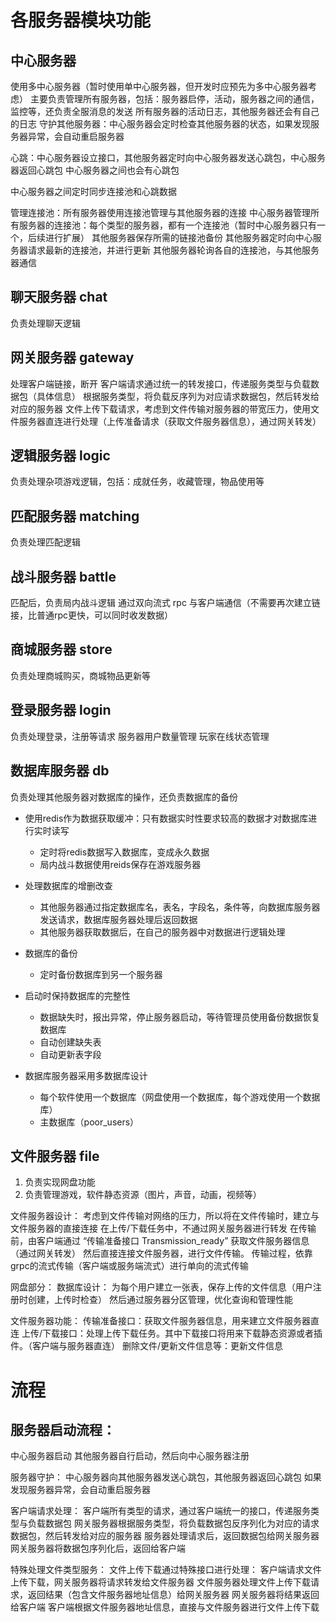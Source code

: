 # 各服务器模块功能
## 中心服务器
使用多中心服务器（暂时使用单中心服务器，但开发时应预先为多中心服务器考虑）
主要负责管理所有服务器，包括：服务器启停，活动，服务器之间的通信，监控等，还负责全服消息的发送
所有服务器的活动日志，其他服务器还会有自己的日志
守护其他服务器：中心服务器会定时检查其他服务器的状态，如果发现服务器异常，会自动重启服务器

心跳：中心服务器设立接口，其他服务器定时向中心服务器发送心跳包，中心服务器返回心跳包
中心服务器之间也会有心跳包

中心服务器之间定时同步连接池和心跳数据

管理连接池：所有服务器使用连接池管理与其他服务器的连接
    中心服务器管理所有服务器的连接池：每个类型的服务器，都有一个连接池（暂时中心服务器只有一个，后续进行扩展）
    其他服务器保存所需的链接池备份
    其他服务器定时向中心服务器请求最新的连接池，并进行更新
    其他服务器轮询各自的连接池，与其他服务器通信

## 聊天服务器 chat
负责处理聊天逻辑

## 网关服务器 gateway
处理客户端链接，断开
客户端请求通过统一的转发接口，传递服务类型与负载数据包（具体信息）
根据服务类型，将负载反序列为对应请求数据包，然后转发给对应的服务器
文件上传下载请求，考虑到文件传输对服务器的带宽压力，使用文件服务器直连进行处理（上传准备请求（获取文件服务器信息），通过网关转发）

## 逻辑服务器 logic
负责处理杂项游戏逻辑，包括：成就任务，收藏管理，物品使用等

## 匹配服务器 matching
负责处理匹配逻辑
 
## 战斗服务器 battle
匹配后，负责局内战斗逻辑
通过双向流式 rpc 与客户端通信（不需要再次建立链接，比普通rpc更快，可以同时收发数据）

## 商城服务器 store
负责处理商城购买，商城物品更新等

## 登录服务器 login
负责处理登录，注册等请求
服务器用户数量管理
玩家在线状态管理
 
## 数据库服务器 db
负责处理其他服务器对数据库的操作，还负责数据库的备份
+ 使用redis作为数据获取缓冲：只有数据实时性要求较高的数据才对数据库进行实时读写
    - 定时将redis数据写入数据库，变成永久数据
    - 局内战斗数据使用reids保存在游戏服务器

+ 处理数据库的增删改查
    - 其他服务器通过指定数据库名，表名，字段名，条件等，向数据库服务器发送请求，数据库服务器处理后返回数据
    - 其他服务器获取数据后，在自己的服务器中对数据进行逻辑处理

+ 数据库的备份
    - 定时备份数据库到另一个服务器

+ 启动时保持数据库的完整性
    - 数据缺失时，报出异常，停止服务器启动，等待管理员使用备份数据恢复数据库
    - 自动创建缺失表
    - 自动更新表字段

+ 数据库服务器采用多数据库设计
    - 每个软件使用一个数据库（网盘使用一个数据库，每个游戏使用一个数据库）
    - 主数据库（poor_users）

## 文件服务器 file
1. 负责实现网盘功能
2. 负责管理游戏，软件静态资源（图片，声音，动画，视频等）

文件服务器设计：
考虑到文件传输对网络的压力，所以将在文件传输时，建立与文件服务器的直接连接
在上传/下载任务中，不通过网关服务器进行转发
在传输前，由客户端通过 “传输准备接口 Transmission_ready” 获取文件服务器信息（通过网关转发）
然后直接连接文件服务器，进行文件传输。
传输过程，依靠 grpc的流式传输（客户端或服务端流式）进行单向的流式传输

网盘部分：
数据库设计：
为每个用户建立一张表，保存上传的文件信息（用户注册时创建，上传时检查）
然后通过服务器分区管理，优化查询和管理性能

文件服务器功能：
传输准备接口：获取文件服务器信息，用来建立文件服务器直连
上传/下载接口：处理上传下载任务。其中下载接口将用来下载静态资源或者插件。（客户端与服务器直连）
删除文件/更新文件信息等：更新文件信息


# 流程
## 服务器启动流程：
中心服务器启动
其他服务器自行启动，然后向中心服务器注册

服务器守护：
中心服务器向其他服务器发送心跳包，其他服务器返回心跳包
如果发现服务器异常，会自动重启服务器

客户端请求处理：
客户端所有类型的请求，通过客户端统一的接口，传递服务类型与负载数据包
网关服务器根据服务类型，将负载数据包反序列化为对应的请求数据包，然后转发给对应的服务器
服务器处理请求后，返回数据包给网关服务器
网关服务器将数据包序列化后，返回给客户端

特殊处理文件类型服务：
文件上传下载通过特殊接口进行处理：
客户端请求文件上传下载，网关服务器将请求转发给文件服务器
文件服务器处理文件上传下载请求，返回结果（包含文件服务器地址信息）给网关服务器
网关服务器将结果返回给客户端
客户端根据文件服务器地址信息，直接与文件服务器进行文件上传下载
